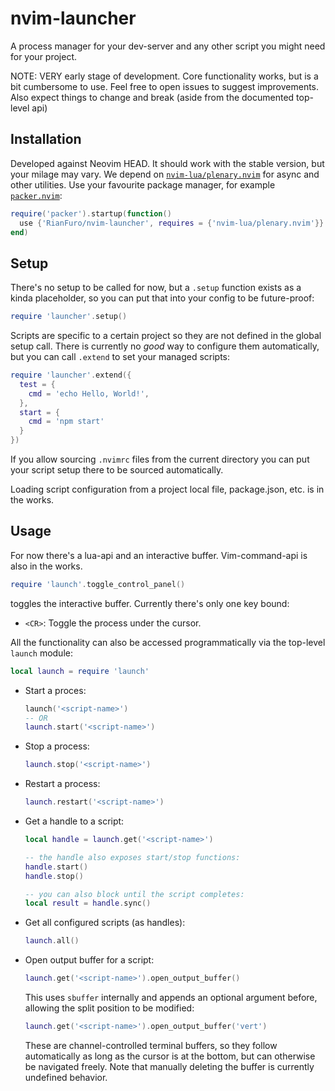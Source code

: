 # nvim-launcher

A process manager for your dev-server and any other script you might need for your project.

NOTE: VERY early stage of development. Core functionality works, but is a bit cumbersome to use. Feel free to open issues to suggest improvements. Also expect things to change and break (aside from the documented top-level api)

## Installation

Developed against Neovim HEAD. It should work with the stable version, but your milage may vary.
We depend on [`nvim-lua/plenary.nvim`](https://github.com/nvim-lua/plenary.nvim) for async and other utilities.
Use your favourite package manager, for example [`packer.nvim`](https://github.com/wbthomason/packer.nvim):

```lua
require('packer').startup(function() 
  use {'RianFuro/nvim-launcher', requires = {'nvim-lua/plenary.nvim'}}
end)
```

## Setup

There's no setup to be called for now, but a `.setup` function exists as a kinda placeholder, so you can put that into your config to be future-proof:

```lua
require 'launcher'.setup()
```

Scripts are specific to a certain project so they are not defined in the global setup call. There is currently no *good* way to configure them automatically, but you can call `.extend` to set your managed scripts:

```lua
require 'launcher'.extend({
  test = {
    cmd = 'echo Hello, World!',
  },
  start = {
    cmd = 'npm start'
  }
})
```

If you allow sourcing `.nvimrc` files from the current directory you can put your script setup there to be sourced automatically.

Loading script configuration from a project local file, package.json, etc. is in the works.

## Usage

For now there's a lua-api and an interactive buffer. Vim-command-api is also in the works.

```lua
require 'launch'.toggle_control_panel()
```
toggles the interactive buffer. Currently there's only one key bound:
- `<CR>`: Toggle the process under the cursor.


All the functionality can also be accessed programmatically via the top-level `launch` module:
```lua
local launch = require 'launch'
```

- Start a proces:
  ```lua
  launch('<script-name>')
  -- OR
  launch.start('<script-name>')
  ```

- Stop a process:
  ```lua
  launch.stop('<script-name>')
  ```

- Restart a process:
  ```lua
  launch.restart('<script-name>')
  ```

- Get a handle to a script:
  ```lua
  local handle = launch.get('<script-name>')

  -- the handle also exposes start/stop functions:
  handle.start()
  handle.stop()

  -- you can also block until the script completes:
  local result = handle.sync()
  ```

- Get all configured scripts (as handles):
  ```lua
  launch.all()
  ```

- Open output buffer for a script:
  ```lua
  launch.get('<script-name>').open_output_buffer()
  ```

  This uses `sbuffer` internally and appends an optional argument before,
  allowing the split position to be modified:

  ```lua
  launch.get('<script-name>').open_output_buffer('vert')
  ```

  These are channel-controlled terminal buffers, so they follow automatically
  as long as the cursor is at the bottom, but can otherwise be navigated freely.
  Note that manually deleting the buffer is currently undefined behavior.
